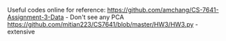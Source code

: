 Useful codes online for reference:
https://github.com/amchang/CS-7641-Assignment-3-Data - Don't see any PCA 
https://github.com/mitian223/CS7641/blob/master/HW3/HW3.py - extensive 
